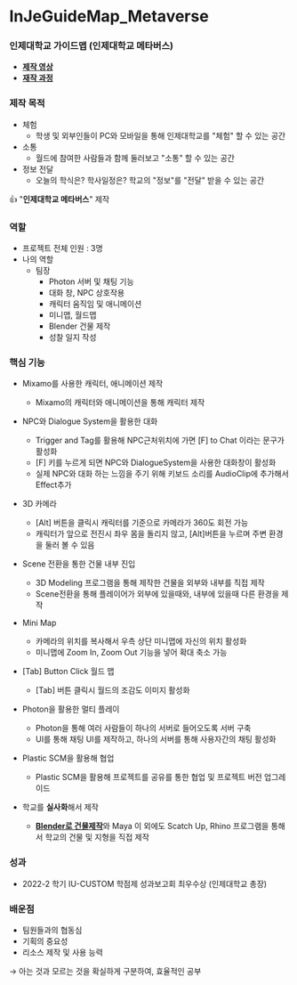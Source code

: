 # InJeGuideMap_Metaverse
### 인제대학교 가이드맵 (인제대학교 메타버스)
- [**제작 영상**](https://youtu.be/GlB0aMk6Xkk)
- [**재작 과정**](https://youtu.be/QcdvZuJJcQI)

### 제작 목적
- 체험
  - 학생 및 외부인들이 PC와 모바일을 통해 인제대학교를  "체험" 할 수 있는 공간
- 소통
  - 월드에 참여한 사람들과 함께 둘러보고 "소통" 할 수 있는 공간
- 정보 전달
  - 오늘의 학식은? 학사일정은? 학교의 "정보"를 "전달" 받을 수 있는 공간

👍 "**인제대학교 메타버스**" 제작

### 역할
- 프로젝트 전체 인원 : 3명
- 나의 역할
    - 팀장
        - Photon 서버 및 채팅 기능
        - 대화 창, NPC 상호작용
        - 캐릭터 움직임 및 애니메이션
        - 미니맵, 월드맵
        - Blender 건물 제작
        - 성찰 일지 작성

### 핵심 기능
- Mixamo를 사용한 캐릭터, 애니메이션 제작
  - Mixamo의 캐릭터와 애니메이션을 통해 캐릭터 제작
  
- NPC와 Dialogue System을 활용한 대화
  - Trigger and Tag를 활용해 NPC근처위치에 가면 [F] to Chat 이라는 문구가 활성화
  - [F] 키를 누르게 되면 NPC와 DialogueSystem을 사용한 대화창이 활성화
  - 실제 NPC와 대화 하는 느낌을 주기 위해 키보드 소리를 AudioClip에 추가해서 Effect추가

- 3D 카메라
  - [Alt] 버튼을 클릭시 캐릭터를 기준으로 카메라가 360도 회전 가능
  - 캐릭터가 앞으로 전진시 좌우 몸을 돌리지 않고, [Alt]버튼을 누르며 주변 환경을 둘러 볼 수 있음
  
- Scene 전환을 통한 건물 내부 진입
  - 3D Modeling 프로그램을 통해 제작한 건물을 외부와 내부를 직접 제작
  - Scene전환을 통해 플레이어가 외부에 있을때와, 내부에 있을때 다른 환경을 제작

- Mini Map
  - 카메라의 위치를 복사해서 우측 상단 미니맵에 자신의 위치 활성화
  - 미니맵에 Zoom In, Zoom Out 기능을 넣어 확대 축소 가능 

- [Tab] Button Click 월드 맵
  - [Tab] 버튼 클릭시 월드의 조감도 이미지 활성화 

- Photon을 활용한 멀티 플레이
  - Photon을 통해 여러 사람들이 하나의 서버로 들어오도록 서버 구축
  - UI를 통해 채팅 UI를 제작하고, 하나의 서버를 통해 사용자간의 채팅 활성화

- Plastic SCM을 활용해 협업
  - Plastic SCM을 활용해 프로젝트를 공유를 통한 협업 및 프로젝트 버전 업그레이드
  
- 학교를 **실사화**해서 제작 
  - [**Blender로 건물제작**](https://github.com/JengHC/Blender-Maya)와 Maya 이 외에도 Scatch Up, Rhino 프로그램을 통해서 학교의 건물 및 지형을 직접 제작

### 성과

- 2022-2 학기 IU-CUSTOM 학점제 성과보고회 최우수상 (인제대학교 총장)

### 배운점
- 팀원들과의 협동심
- 기획의 중요성
- 리소스 제작 및 사용 능력

&rarr; 아는 것과 모르는 것을 확실하게 구분하여, 효율적인 공부 

